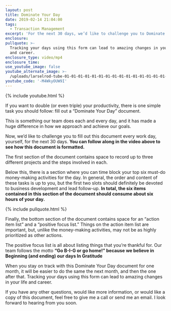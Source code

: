 ```yaml
---
layout: post
title: Dominate Your Day
date: 2019-02-14 21:04:00
tags:
  - Transaction Management
excerpt: 'For the next 30 days, we’d like to challenge you to Dominate Your Day.'
enclosure:
pullquote: >-
  Tracking your days using this form can lead to amazing changes in your life
  and career.
enclosure_type: video/mp4
enclosure_time:
use_youtube_image: false
youtube_alternate_image: >-
  /uploads/larselrod-tube-01-01-01-01-01-01-01-01-01-01-01-01-01-01-01-01-01-01-01-01-01-01-01-01-01-01-01-01-01-01-01-01-01-1.jpg
youtube_code: '-M4WkyOUW9I'
---
```


{% include youtube.html %}

If you want to double (or even triple) your productivity, there is one simple task you should follow: fill out a “Dominate Your Day” document.

This is something our team does each and every day, and it has made a huge difference in how we approach and achieve our goals.

Now, we’d like to challenge you to fill out this document every work day, yourself, for the next 30 days. **You can follow along in the video above to see how this document is formatted.**

The first section of the document contains space to record up to three different projects and the steps involved in each.

Below this, there is a section where you can time block your top six must-do money-making activities for the day. In general, the order and content of these tasks is up to you, but the first two slots should definitely be devoted to business development and lead follow-up. **In total, the six items contained in this section of the document should consume about six hours of your day.**

{% include pullquote.html %}

Finally, the bottom section of the document contains space for an “action item list” and a “positive focus list.” Things on the action item list are important, but, unlike the money-making activities, may not be as highly prioritized as other actions.

The positive focus list is all about listing things that you’re thankful for. Our team follows the motto **“Go B-I-G or go home!” because we believe in Beginning (and ending) our days In Gratitude**

When you stay on track with this Dominate Your Day document for one month, it will be easier to do the same the next month, and then the one after that. Tracking your days using this form can lead to amazing changes in your life and career.

If you have any other questions, would like more information, or would like a copy of this document, feel free to give me a call or send me an email. I look forward to hearing from you soon.